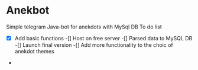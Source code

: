 # Anekbot
Simple telegram Java-bot for anekdots with MySql DB
To do list
-[x] Add basic functions
-[]  Host on free server
-[]  Parsed data to MySQL DB
-[] Launch final version
-[] Add more functionality to the choic of anekdot themes
-
